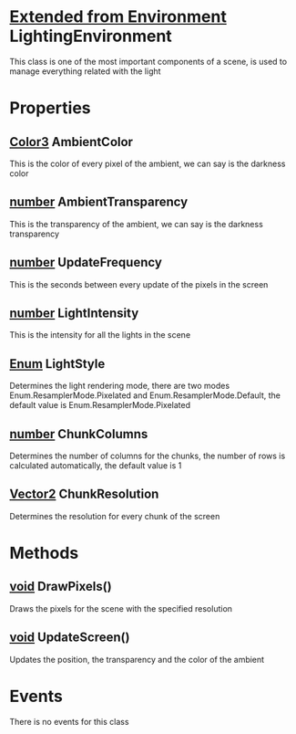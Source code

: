 # [Extended from Environment](Environment.md) LightingEnvironment 
This class is one of the most important components of a scene, is used to manage everything related with the light 
	 
# Properties

## [Color3](Color3.md) AmbientColor
This is the color of every pixel of the ambient, we can say is the darkness color
  
## [number](number.md) AmbientTransparency
This is the transparency of the ambient, we can say is the darkness transparency
  
## [number](number.md) UpdateFrequency
This is the seconds between every update of the pixels in the screen
  
## [number](number.md) LightIntensity
This is the intensity for all the lights in the scene
  
## [Enum](Enum.md) LightStyle
Determines the light rendering mode, there are two modes Enum.ResamplerMode.Pixelated and Enum.ResamplerMode.Default, the default value is Enum.ResamplerMode.Pixelated
  
## [number](number.md) ChunkColumns
Determines the number of columns for the chunks, the number of rows is calculated automatically, the default value is 1

## [Vector2](Vector2.md) ChunkResolution
Determines the resolution for every chunk of the screen
  


# Methods
## [void](https://create.roblox.com/docs/scripting/luau/nil) DrawPixels() 
 Draws the pixels for the scene with the specified resolution
	
## [void](https://create.roblox.com/docs/scripting/luau/nil) UpdateScreen() 
 Updates the position, the transparency and the color of the ambient
	


# Events
There is no events for this class


